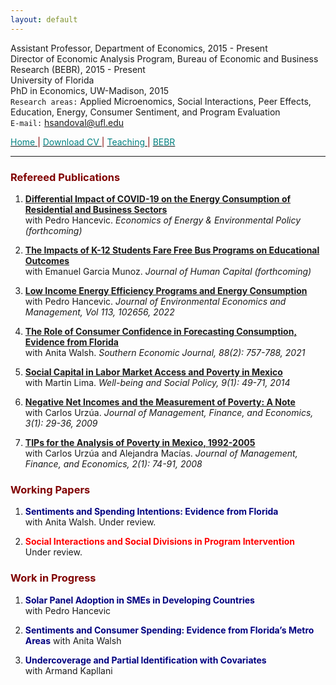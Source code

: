 ```yaml
---
layout: default
---
```


Assistant Professor, Department of Economics, 2015 - Present  
Director of Economic Analysis Program, Bureau of Economic and Business Research (BEBR), 2015 - Present  
University of Florida  
PhD in Economics, UW-Madison, 2015  
`Research areas:` Applied Microenomics, Social Interactions, Peer Effects, Education, Energy, Consumer Sentiment, and Program Evaluation  
`E-mail:` hsandoval@ufl.edu 


[<span style="color: teal"> Home </span>](index.html) <span style="color: maroon"> &#124; </span> <a href="https://hhsandoval.github.io/cvhhsg.pdf" target="_blank"> <span style="color: teal"> Download CV </span> </a> <span style="color: maroon"> &#124; </span> [<span style="color: teal"> Teaching </span>](teaching.html) <span style="color: maroon"> &#124; </span> [<span style="color: teal"> BEBR </span>](bebr.html)

* * *

### <span style="color: maroon"> Refereed Publications </span>

1. **[Differential Impact of COVID-19 on the Energy Consumption of Residential and Business Sectors](https://www.iaee.org/en/publications/eeepscope.aspx)**  
   with Pedro Hancevic. *Economics of Energy & Environmental Policy (forthcoming)*

2. **[The Impacts of K-12 Students Fare Free Bus Programs on Educational Outcomes](https://www.journals.uchicago.edu/toc/jhc/0/ja)**  
   with Emanuel Garcia Munoz. *Journal of Human Capital (forthcoming)*

3. **[Low Income Energy Efficiency Programs and Energy Consumption](https://doi.org/10.1016/j.jeem.2022.102656)**  
   with Pedro Hancevic. *Journal of Environmental Economics and Management, Vol 113, 102656, 2022*

4. **[The Role of Consumer Confidence in Forecasting Consumption, Evidence from Florida](https://doi.org/10.1002/soej.12528)**  
   with Anita Walsh. *Southern Economic Journal, 88(2): 757-788, 2021*

5. **[Social Capital in Labor Market Access and Poverty in Mexico](http://biblioteca.ciess.org/adiss/r458/social_capital_in_labor_market_access_and_poverty_in_mexico)**  
  with Martin Lima. *Well-being and Social Policy, 9(1): 49-71, 2014*

6. **[Negative Net Incomes and the Measurement of Poverty: A Note](https://ideas.repec.org/a/ega/rafega/200903.html)**  
   with Carlos Urzúa. *Journal of Management, Finance, and Economics, 3(1): 29-36, 2009*

7. **[TIPs for the Analysis of Poverty in Mexico, 1992-2005](https://ideas.repec.org/a/ega/rafega/200806.html)**  
   with Carlos Urzúa and Alejandra Macías. *Journal of Management, Finance, and Economics, 2(1): 74-91, 2008*

### <span style="color: maroon"> Working Papers </span>

1. <span style="color: navy"> **Sentiments and Spending Intentions: Evidence from Florida** </span>  
   with Anita Walsh. Under review.

2. <span style="color: red"> **Social Interactions and Social Divisions in Program Intervention** </span>  
   Under review.

### <span style="color: maroon"> Work in Progress </span>

1. <span style="color: navy"> **Solar Panel Adoption in SMEs in Developing Countries** </span>  
   with Pedro Hancevic

2. <span style="color: navy"> **Sentiments and Consumer Spending: Evidence from Florida’s Metro Areas** </span>
   with Anita Walsh

3. <span style="color: navy"> **Undercoverage and Partial Identification with Covariates** </span>  
   with Armand Kapllani   



<!-- ![Hector](https://user-images.githubusercontent.com/95992942/145701862-438f789f-30d0-4143-948b-695a9c4d9f90.jpg)

For more details see [Basic writing and formatting syntax](https://docs.github.com/en/github/writing-on-github/getting-started-with-writing-and-formatting-on-github/basic-writing-and-formatting-syntax).

### Jekyll Themes

Your Pages site will use the layout and styles from the Jekyll theme you have selected in your [repository settings](https://github.com/hhsandoval/hhsandoval.github.io/settings/pages). The name of this theme is saved in the Jekyll `_config.yml` configuration file.

### Support or Contact

Having trouble with Pages? Check out our [documentation](https://docs.github.com/categories/github-pages-basics/) or [contact support](https://support.github.com/contact) and we’ll help you sort it out.
 -->


